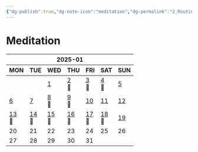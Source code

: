 ```yaml
---
{"dg-publish":true,"dg-note-icon":"meditation","dg-permalink":"2_Routine/3_Monthly/Overview/meditation","tags":["monthly","meditation","overview"],"permalink":"/2_Routine/3_Monthly/Overview/meditation/","dgPassFrontmatter":true,"noteIcon":"meditation"}
---
```


# Meditation
<table class="habitt" style="width: 100%;"><thead><tr><th class="habitt-head" colspan="7">2025-01</th></tr><tr><th class="habitt-th habitt-th-0">MON</th><th class="habitt-th habitt-th-1">TUE</th><th class="habitt-th habitt-th-2">WED</th><th class="habitt-th habitt-th-3">THU</th><th class="habitt-th habitt-th-4">FRI</th><th class="habitt-th habitt-th-5">SAT</th><th class="habitt-th habitt-th-6">SUN</th></tr></thead><tbody><tr><td class="habitt-td habitt-td--disabled "><div class="habitt-c"><div class="habitt-date"></div><div class="habitt-dots"></div></div></td><td class="habitt-td habitt-td--disabled "><div class="habitt-c"><div class="habitt-date"></div><div class="habitt-dots"></div></div></td><td class="habitt-td habitt-td--1 habitt-td--checked"><div class="habitt-c"><div class="habitt-date"><a class="internal-link" data-href="2_Routine/1_Daily/Meditation/2024-11-05" target="_blank" rel="noopener" href="2_Routine/1_Daily/Meditation/2024-11-05">1</a></div><div class="habitt-dots"><div class="habit-content"></div></div></div></td><td class="habitt-td habitt-td--2 habitt-td--checked"><div class="habitt-c"><div class="habitt-date"><a class="internal-link" data-href="2_Routine/1_Daily/Meditation/2024-11-05" target="_blank" rel="noopener" href="2_Routine/1_Daily/Meditation/2024-11-05">2</a></div><div class="habitt-dots"><div class="habit-content">🙏
</div></div></div></td><td class="habitt-td habitt-td--3 habitt-td--checked"><div class="habitt-c"><div class="habitt-date"><a class="internal-link" data-href="2_Routine/1_Daily/Meditation/2024-11-05" target="_blank" rel="noopener" href="2_Routine/1_Daily/Meditation/2024-11-05">3</a></div><div class="habitt-dots"><div class="habit-content">🙏
</div></div></div></td><td class="habitt-td habitt-td--4 habitt-td--checked"><div class="habitt-c"><div class="habitt-date"><a class="internal-link" data-href="2_Routine/1_Daily/Meditation/2024-11-05" target="_blank" rel="noopener" href="2_Routine/1_Daily/Meditation/2024-11-05">4</a></div><div class="habitt-dots"><div class="habit-content">🙏
</div></div></div></td><td class="habitt-td habitt-td--5 habitt-td--checked"><div class="habitt-c"><div class="habitt-date"><a class="internal-link" data-href="2_Routine/1_Daily/Meditation/2024-11-05" target="_blank" rel="noopener" href="2_Routine/1_Daily/Meditation/2024-11-05">5</a></div><div class="habitt-dots"><div class="habit-content"></div></div></div></td></tr><tr><td class="habitt-td habitt-td--6 habitt-td--checked"><div class="habitt-c"><div class="habitt-date"><a class="internal-link" data-href="2_Routine/1_Daily/Meditation/2024-11-05" target="_blank" rel="noopener" href="2_Routine/1_Daily/Meditation/2024-11-05">6</a></div><div class="habitt-dots"><div class="habit-content"></div></div></div></td><td class="habitt-td habitt-td--7 habitt-td--checked"><div class="habitt-c"><div class="habitt-date"><a class="internal-link" data-href="2_Routine/1_Daily/Meditation/2024-11-05" target="_blank" rel="noopener" href="2_Routine/1_Daily/Meditation/2024-11-05">7</a></div><div class="habitt-dots"><div class="habit-content"></div></div></div></td><td class="habitt-td habitt-td--8 habitt-td--checked"><div class="habitt-c"><div class="habitt-date"><a class="internal-link" data-href="2_Routine/1_Daily/Meditation/2024-11-05" target="_blank" rel="noopener" href="2_Routine/1_Daily/Meditation/2024-11-05">8</a></div><div class="habitt-dots"><div class="habit-content">🙏
</div></div></div></td><td class="habitt-td habitt-td--9 habitt-td--checked"><div class="habitt-c"><div class="habitt-date"><a class="internal-link" data-href="2_Routine/1_Daily/Meditation/2024-11-05" target="_blank" rel="noopener" href="2_Routine/1_Daily/Meditation/2024-11-05">9</a></div><div class="habitt-dots"><div class="habit-content">🙏
</div></div></div></td><td class="habitt-td habitt-td--10 habitt-td--checked"><div class="habitt-c"><div class="habitt-date"><a class="internal-link" data-href="2_Routine/1_Daily/Meditation/2024-11-05" target="_blank" rel="noopener" href="2_Routine/1_Daily/Meditation/2024-11-05">10</a></div><div class="habitt-dots"><div class="habit-content"></div></div></div></td><td class="habitt-td habitt-td--11 habitt-td--checked"><div class="habitt-c"><div class="habitt-date"><a class="internal-link" data-href="2_Routine/1_Daily/Meditation/2024-11-05" target="_blank" rel="noopener" href="2_Routine/1_Daily/Meditation/2024-11-05">11</a></div><div class="habitt-dots"><div class="habit-content"></div></div></div></td><td class="habitt-td habitt-td--12 habitt-td--checked"><div class="habitt-c"><div class="habitt-date"><a class="internal-link" data-href="2_Routine/1_Daily/Meditation/2024-11-05" target="_blank" rel="noopener" href="2_Routine/1_Daily/Meditation/2024-11-05">12</a></div><div class="habitt-dots"><div class="habit-content"></div></div></div></td></tr><tr><td class="habitt-td habitt-td--13 habitt-td--checked"><div class="habitt-c"><div class="habitt-date"><a class="internal-link" data-href="2_Routine/1_Daily/Meditation/2024-11-05" target="_blank" rel="noopener" href="2_Routine/1_Daily/Meditation/2024-11-05">13</a></div><div class="habitt-dots"><div class="habit-content">🙏
</div></div></div></td><td class="habitt-td habitt-td--14 habitt-td--checked"><div class="habitt-c"><div class="habitt-date"><a class="internal-link" data-href="2_Routine/1_Daily/Meditation/2024-11-05" target="_blank" rel="noopener" href="2_Routine/1_Daily/Meditation/2024-11-05">14</a></div><div class="habitt-dots"><div class="habit-content">🙏
</div></div></div></td><td class="habitt-td habitt-td--15 habitt-td--checked"><div class="habitt-c"><div class="habitt-date"><a class="internal-link" data-href="2_Routine/1_Daily/Meditation/2024-11-05" target="_blank" rel="noopener" href="2_Routine/1_Daily/Meditation/2024-11-05">15</a></div><div class="habitt-dots"><div class="habit-content">🙏
</div></div></div></td><td class="habitt-td habitt-td--16 habitt-td--checked"><div class="habitt-c"><div class="habitt-date"><a class="internal-link" data-href="2_Routine/1_Daily/Meditation/2024-11-05" target="_blank" rel="noopener" href="2_Routine/1_Daily/Meditation/2024-11-05">16</a></div><div class="habitt-dots"><div class="habit-content">🙏
</div></div></div></td><td class="habitt-td habitt-td--17 habitt-td--checked"><div class="habitt-c"><div class="habitt-date"><a class="internal-link" data-href="2_Routine/1_Daily/Meditation/2024-11-05" target="_blank" rel="noopener" href="2_Routine/1_Daily/Meditation/2024-11-05">17</a></div><div class="habitt-dots"><div class="habit-content">🙏
</div></div></div></td><td class="habitt-td habitt-td--18 habitt-td--checked"><div class="habitt-c"><div class="habitt-date"><a class="internal-link" data-href="2_Routine/1_Daily/Meditation/2024-11-05" target="_blank" rel="noopener" href="2_Routine/1_Daily/Meditation/2024-11-05">18</a></div><div class="habitt-dots"><div class="habit-content">🙏
</div></div></div></td><td class="habitt-td habitt-td--19 habitt-td--checked"><div class="habitt-c"><div class="habitt-date"><a class="internal-link" data-href="2_Routine/1_Daily/Meditation/2024-11-05" target="_blank" rel="noopener" href="2_Routine/1_Daily/Meditation/2024-11-05">19</a></div><div class="habitt-dots"><div class="habit-content"></div></div></div></td></tr><tr><td class="habitt-td habitt-td--20 "><div class="habitt-c"><div class="habitt-date">20</div><div class="habitt-dots"></div></div></td><td class="habitt-td habitt-td--21 "><div class="habitt-c"><div class="habitt-date">21</div><div class="habitt-dots"></div></div></td><td class="habitt-td habitt-td--22 "><div class="habitt-c"><div class="habitt-date">22</div><div class="habitt-dots"></div></div></td><td class="habitt-td habitt-td--23 "><div class="habitt-c"><div class="habitt-date">23</div><div class="habitt-dots"></div></div></td><td class="habitt-td habitt-td--24 "><div class="habitt-c"><div class="habitt-date">24</div><div class="habitt-dots"></div></div></td><td class="habitt-td habitt-td--25 "><div class="habitt-c"><div class="habitt-date">25</div><div class="habitt-dots"></div></div></td><td class="habitt-td habitt-td--26 "><div class="habitt-c"><div class="habitt-date">26</div><div class="habitt-dots"></div></div></td></tr><tr><td class="habitt-td habitt-td--27 "><div class="habitt-c"><div class="habitt-date">27</div><div class="habitt-dots"></div></div></td><td class="habitt-td habitt-td--28 "><div class="habitt-c"><div class="habitt-date">28</div><div class="habitt-dots"></div></div></td><td class="habitt-td habitt-td--29 "><div class="habitt-c"><div class="habitt-date">29</div><div class="habitt-dots"></div></div></td><td class="habitt-td habitt-td--30 "><div class="habitt-c"><div class="habitt-date">30</div><div class="habitt-dots"></div></div></td><td class="habitt-td habitt-td--31 "><div class="habitt-c"><div class="habitt-date">31</div><div class="habitt-dots"></div></div></td><td class="habitt-td habitt-td--disabled "><div class="habitt-c"><div class="habitt-date"></div><div class="habitt-dots"></div></div></td><td class="habitt-td habitt-td--disabled "><div class="habitt-c"><div class="habitt-date"></div><div class="habitt-dots"></div></div></td></tr></tbody></table>